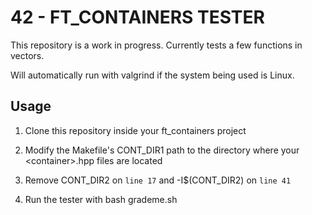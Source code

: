 # 42 - FT_CONTAINERS TESTER

This repository is a work in progress. Currently tests a few functions in vectors.

Will automatically run with valgrind if the system being used is Linux.

## Usage
1. Clone this repository inside your ft_containers project

2. Modify the Makefile's CONT_DIR1 path to the directory where your \<container>\.hpp files are located

3. Remove CONT_DIR2 on `line 17` and -I$(CONT_DIR2) on `line 41`

4. Run the tester with bash grademe.sh
